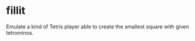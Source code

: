 # fillit

Emulate a kind of Tetris player able to create the smallest square with given tetrominos.
